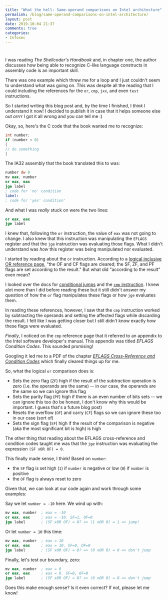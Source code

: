 ```yaml
---
title: "What the hell: Same-operand comparisons on Intel architecture"
permalink: /blog/same-operand-comparisons-on-intel-architecture/
layout: post
date: 2019-10-04 21:37
comments: true
categories: 
- Infosec
---
```

# 

I was reading _The Shellcoder's Handbook_ and, in chapter one, the author
discusses how being able to recognize C-like language constructs in assembly
code is an important skill.

There was one example which threw me for a loop and I just couldn't seem to
understand what was going on. This was despite all the reading that I could
including the references for the `or`, `cmp`, `jxx`, and even `test`
instructions.

So I started writing this blog post and, by the time I finished, I _think_ I
understand it now! I decided to publish it in case that it helps someone else
out _orrrr_ I got it all wrong and you can tell me :)

Okay, so, here's the C code that the book wanted me to recognize:

```c
int number;
if (number < 0)
{
// do something
}
```

The IA32 assembly that the book translated this to was:

```nasm
number dw 0
mv eax, number
or eax, eax
jge label
; code for 'no' condition
label:
; code for 'yes' condition'
```

And what I was _really_ stuck on were the two lines:

```nasm
or eax, eax
jge label
```

I knew that, following the `or` instruction, the value of `eax` was not going to
change. I also knew that this instruction was manipulating the `EFLAGS` register
and that the `jge` instruction was evaluating those flags. What I didn't
understand was _how_ this register was being manipulated nor evaluated.

I started by reading about the `or` instruction. According to a [logical inclusive OR reference page](https://www.felixcloutier.com/x86/or),
"the OF and CF flags are cleared; the SF, ZF, and PF flags are set according to
the result." But what did "according to the result" even mean?

I looked over the docs for [conditional jumps](https://www.felixcloutier.com/x86/jcc)
and the [`cmp` instruction](https://www.felixcloutier.com/x86/cmp). I knew alot
more than I did before reading these but it still didn't answer my question of how
the `or` flag manipulates these flags or how `jge` evaluates them.

In reading these references, however, I saw that the `cmp` instruction worked
by subtracting the operands and setting the affected flags while discarding the
result. I felt like I was getting closer but I still didn't know exactly _how_
these flags were evaluated.

_Finally_, I noticed on the `cmp` reference page that it referred to an
appendix to the Intel software developer's manual. This appendix was titled
_EFLAGS Condition Codes_. This sounded promising!

Googling it led me to a PDF of the chapter _[EFLAGS Cross-Reference and Condition Codes](https://www.cs.utexas.edu/~byoung/cs429/condition-codes.pdf)_
which finally cleared things up for me.

So, what the logical `or` comparison does is:

* Sets the zero flag (`ZF`) high if the result of the _subtraction_ operation is
  zero (i.e. the operands are the same) -- in our case, the operands are the
  same so we can ignore this flag
* Sets the parity flag (`PF`) high if there is an even number of bits sets -- we
  can ignore this too (to be honest, I don't know why this would be important. I
  guess that's a future blog post)
* Resets the overflow (`OF`) and carry (`CF`) flags so we can ignore these too
  in our case (sort of)
* Sets the sign flag (`SF`) high if the result of the comparison is negative (aka
  the most significant bit is high) is high

The other thing that reading about the EFLAGS cross-reference and condition
codes taught me was that the `jge` instruction was evaluating the expression
`(SF xOR OF) = 0`.

This finally made sense, I think! Based on `number`:

* the `SF` flag is set high (`1`) if `number` is negative or low (`0`) if
  `number` is positive
* the `OF` flag is always reset to zero

Given that, we can look at our code again and work through some examples:

Say we let `number = -10` here. We wind up with:

```nasm
mv eax, number  ; eax = -10
or eax, eax     ; eax = -10. SF=1, OF=0
jge label       ; (SF xOR OF) = 0? => (1 xOR 0) = 1 => jump!
```

Or let `number = 10` this time:

```nasm
mv eax, number  ; eax = 10
or eax, eax     ; eax = 10. SF=0, OF=0
jge label       ; (SF xOR OF) = 0? => (0 xOR 0) = 0 => don't jump
```

Finally, let's test our boundary, zero:

```nasm
mv eax, number  ; eax = 0
or eax, eax     ; eax = 0. SF=0, OF=0
jge label       ; (SF xOR OF) = 0? => (0 xOR 0) = 0 => don't jump
```

Does this make enough sense? Is it even correct? If not, please let me know!